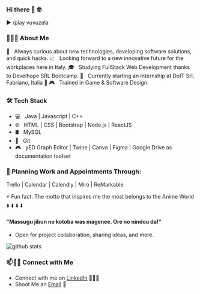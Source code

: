 ### Hi there 👋 🤓

► /play vuvuzela

<h3> 👨🏻‍💻 About Me </h3>

🤔 &nbsp; Always curious about new technologies, developing software solutions, and quick hacks.
📈 &nbsp; Looking forward to a new innovative future for the workplaces here in Italy.
🎓 &nbsp; Studying FullStack Web Development thanks to Develhope SRL Bootcamp.
🌱 &nbsp; Currently starting an Internship at DoIT Srl, Fabriano, Italia 💙
🎮 &nbsp; Trained in Game & Software Design.


<h3>🛠 Tech Stack</h3>

- 💻 &nbsp; Java | Javascript | C++
- 🌐 &nbsp; HTML | CSS | Bootstrap | Node.js | ReactJS 
- 🛢 &nbsp; MySQL
- 🔧 &nbsp; Git
- 🎮 &nbsp; yED Graph Editor | Twine | Canva | Figma | Google Drive as documentation toolset


<h3>📆 Planning Work and Appointments Through:</h3>

Trello | Calendar | Calendly | Miro | ReMarkable



⚡ Fun fact: The motto that inspires me the most belongs to the Anime World
                          ⬇️    ⬇️    ⬇️    ⬇️
    <h4> "Massugu jibun no kotoba was magenee. Ore no nindou da!" </h4>

    
- Open for project collaboration, sharing ideas, and more.


![github stats](https://github-readme-stats.vercel.app/api?username=SkelGames95&show_icons=true)

### 📫🤝🏻 Connect with Me

 - Connect with me on [LinkedIn](https://www.linkedin.com/in/pm13365sk/) 👨🏻‍💻
 - Shoot Me an [Email](mailto:polentamarco.dev@gmail.com) 💌
